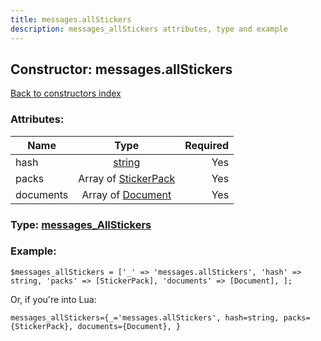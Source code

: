 ```yaml
---
title: messages.allStickers
description: messages_allStickers attributes, type and example
---
```

## Constructor: messages.allStickers  
[Back to constructors index](index.md)



### Attributes:

| Name     |    Type       | Required |
|----------|:-------------:|---------:|
|hash|[string](../types/string.md) | Yes|
|packs|Array of [StickerPack](../types/StickerPack.md) | Yes|
|documents|Array of [Document](../types/Document.md) | Yes|



### Type: [messages\_AllStickers](../types/messages_AllStickers.md)


### Example:

```
$messages_allStickers = ['_' => 'messages.allStickers', 'hash' => string, 'packs' => [StickerPack], 'documents' => [Document], ];
```  

Or, if you're into Lua:  


```
messages_allStickers={_='messages.allStickers', hash=string, packs={StickerPack}, documents={Document}, }

```


